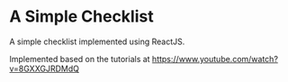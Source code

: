 # A Simple Checklist

A simple checklist implemented using ReactJS.

Implemented based on the tutorials at https://www.youtube.com/watch?v=8GXXGJRDMdQ

